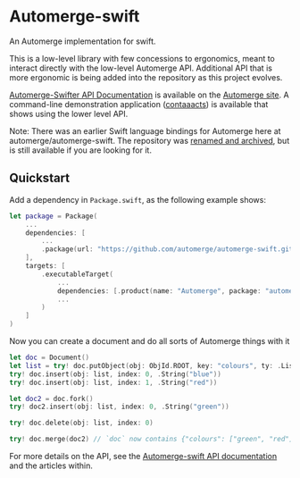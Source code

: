 # Automerge-swift

An Automerge implementation for swift.

This is a low-level library with few concessions to ergonomics, meant to interact directly with the low-level Automerge API.
Additional API that is more ergonomic is being added into the repository as this project evolves.

[Automerge-Swifter API Documentation](https://automerge.org/automerge-swift/documentation/automerge/) is available on the [Automerge site](https://automerge.org/).
A command-line demonstration application ([contaaacts](https://github.com/automerge/contaaacts)) is available that shows using the lower level API.

Note: There was an earlier Swift language bindings for Automerge here at automerge/automerge-swift.
The repository was [renamed and archived](https://github.com/automerge/automerge-swift-archived), but is still available if you are looking for it.

## Quickstart

Add a dependency in `Package.swift`, as the following example shows:

```swift
let package = Package(
    ...
    dependencies: [
        ...
        .package(url: "https://github.com/automerge/automerge-swift.git", from: "0.1.1")
    ],
    targets: [
        .executableTarget(
            ...
            dependencies: [.product(name: "Automerge", package: "automerge-swift")],
            ...
        )
    ]
)
```

Now you can create a document and do all sorts of Automerge things with it

```swift
let doc = Document()
let list = try! doc.putObject(obj: ObjId.ROOT, key: "colours", ty: .List)
try! doc.insert(obj: list, index: 0, .String("blue"))
try! doc.insert(obj: list, index: 1, .String("red"))

let doc2 = doc.fork()
try! doc2.insert(obj: list, index: 0, .String("green"))

try! doc.delete(obj: list, index: 0)

try! doc.merge(doc2) // `doc` now contains {"colours": ["green", "red"]}
```

For more details on the API, see the [Automerge-swift API documentation](https://automerge.org/automerge-swift/documentation/automerge/) and the articles within.
